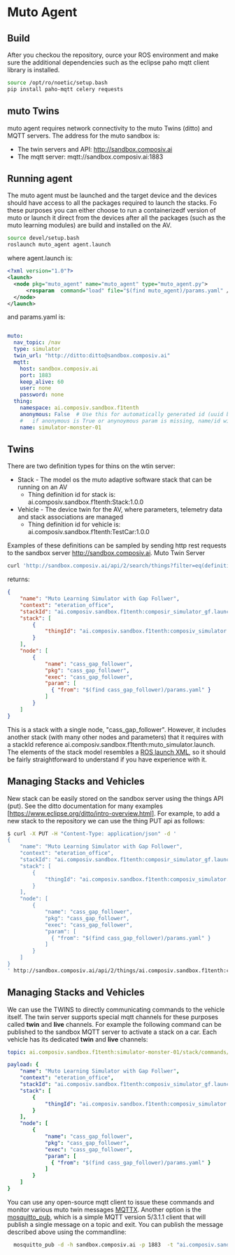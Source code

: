 # Muto Agent

## Build
After you checkou the repository, ource your ROS environment and make sure the additional dependencies such as the eclipse paho mqtt client library is installed.

```bash
source /opt/ro/noetic/setup.bash
pip install paho-mqtt celery requests
```

## muto Twins

muto agent requires network connectivity to the muto Twins (ditto) and MQTT servers. The address for the muto sandbox is: 
* The twin servers and API: http://sandbox.composiv.ai
* The mqtt server: mqtt://sandbox.composiv.ai:1883
## Running agent

The muto agent must be launched and the target device and the devices should have access to all the packages required to launch the stacks.  Fo these purposes you can either choose to run a containerizedf version of muto or launch it direct from the devices after all the packages (such as the muto learning modules) are build and installed on the AV.

```bash
source devel/setup.bash
roslaunch muto_agent agent.launch
```

where agent.launch is:

```xml
<?xml version="1.0"?>
<launch>
  <node pkg="muto_agent" name="muto_agent" type="muto_agent.py">
      <rosparam  command="load" file="$(find muto_agent)/params.yaml" />
  </node>
</launch>
```

and params.yaml is:

```yaml

muto:
  nav_topic: /nav
  type: simulator
  twin_url: "http://ditto:ditto@sandbox.composiv.ai"
  mqtt:
    host: sandbox.composiv.ai
    port: 1883
    keep_alive: 60
    user: none
    password: none
  thing:
    namespace: ai.composiv.sandbox.f1tenth
    anonymous: False  # Use this for automatically generated id (uuid based)
    #   if anonymous is True or anynoymous param is missing, name/id will be auto generated
    name: simulator-monster-01
```

## Twins
There are two definition types for thins on the wtin server:
* Stack - The model os the muto adaptive software stack that can be running on an AV
    -  Thing definition id for stack is: ai.composiv.sandbox.f1tenth:Stack:1.0.0
* Vehicle - The device twin for the AV, where parameters, telemetry data and stack associations are managed
    -  Thing definition id for vehicle is: ai.composiv.sandbox.f1tenth:TestCar:1.0.0


Examples of these definitions can be sampled by sending http rest requests to the sandbox server
http://sandbox.composiv.ai.  Muto Twin Server

```bash
curl 'http://sandbox.composiv.ai/api/2/search/things?filter=eq(definition,"ai.composiv.sandbox.f1tenth:Stack:1.0.0")'
```
returns:
```json
{
    "name": "Muto Learning Simulator with Gap Follwer",
    "context": "eteration_office",
    "stackId": "ai.composiv.sandbox.f1tenth:composir_simulator_gf.launch",
    "stack": [
        {
            "thingId": "ai.composiv.sandbox.f1tenth:composiv_simulator.launch"
        }
    ],
    "node": [ 
        {
            "name": "cass_gap_follower",
            "pkg": "cass_gap_follower",
            "exec": "cass_gap_follower",
            "param": [
              { "from": "$(find cass_gap_follower)/params.yaml" }
            ]
        }
    ]
}
```

This is a stack with a single node, "cass_gap_follower".  However, it includes another stack (with many other nodes and parameters) that it requires with a stackId reference ai.composiv.sandbox.f1tenth:muto_simulator.launch.  The elements of the stack model resembles a [ROS launch XML](https://wiki.ros.org/roslaunch/XML), so it should be fairly straightforward to understand if you have experience with it.

## Managing Stacks and Vehicles

New stack can be easily stored on the sandbox server using the things API (put). See the ditto documentation for many examples [https://www.eclipse.org/ditto/intro-overview.html].  For example, to add a new stack to the repository we can use the thing PUT api as follows:

```bash
$ curl -X PUT -H "Content-Type: application/json" -d ' 
{ 
    "name": "Muto Learning Simulator with Gap Follower", 
    "context": "eteration_office",
    "stackId": "ai.composiv.sandbox.f1tenth:composir_simulator_gf.launch", 
    "stack": [
        {
            "thingId": "ai.composiv.sandbox.f1tenth:composiv_simulator.launch"
        }
    ],
    "node": [ 
        {
            "name": "cass_gap_follower",
            "pkg": "cass_gap_follower",
            "exec": "cass_gap_follower",
            "param": [
              { "from": "$(find cass_gap_follower)/params.yaml" }
            ]
        }
    ]
}
' http://sandbox.composiv.ai/api/2/things/ai.composiv.sandbox.f1tenth:composiv_simulator_gf.launch

```

## Managing Stacks and Vehicles
We can use the TWINS to directly communicating commands to the vehicle itself. The twin server supports special mqtt channels for these purposes called **twin** and **live** channels. For example the following command can be published to the sandbox MQTT server to activate a stack on a car.  Each vehicle has its dedicated **twin** and **live** channels:

```yaml
topic: ai.composiv.sandbox.f1tenth:simulator-monster-01/stack/commands/active
```
```yaml
payload: {
    "name": "Muto Learning Simulator with Gap Follwer",
    "context": "eteration_office",
    "stackId": "ai.composiv.sandbox.f1tenth:composiv_simulator_gf.launch",
    "stack": [
        {
            "thingId": "ai.composiv.sandbox.f1tenth:composiv_simulator.launch"
        }
    ],
    "node": [ 
        {
            "name": "cass_gap_follower",
            "pkg": "cass_gap_follower",
            "exec": "cass_gap_follower",
            "param": [
              { "from": "$(find cass_gap_follower)/params.yaml" }
            ]
        }
    ]
}
```

You can use any open-source mqtt client to issue these commands and monitor various muto twin messages [MQTTX](https://mqttx.app/). Another option is the [mosquitto_pub](https://mosquitto.org/man/mosquitto_pub-1.html), which is a simple MQTT version 5/3.1.1 client that will publish a single message on a topic and exit.  You can publish the message described above using the commandline:

```bash
  mosquitto_pub -d -h sandbox.composiv.ai -p 1883  -t "ai.composiv.sandbox.f1tenth:simulator-monster-01/stack/commands/active" -m '{"name":"Muto Learning Simulator with Gap Follwer","context":"eteration_office","stackId":"ai.composiv.sandbox.f1tenth:muto_simulator_gf.launch","stack":[{"thingId":"ai.composiv.sandbox.f1tenth:composiv_simulator.launch"}],"node":[{"name":"cass_gap_follower","pkg":"cass_gap_follower","exec":"cass_gap_follower","param":[{"from":"$(find cass_gap_follower)/params.yaml"}]}]}'

```
